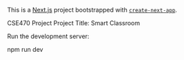 This is a [Next.js](https://nextjs.org) project bootstrapped with [`create-next-app`](https://nextjs.org/docs/app/api-reference/cli/create-next-app).

CSE470 Project
Project Title: Smart Classroom

Run the development server:

npm run dev
